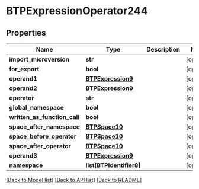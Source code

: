 # BTPExpressionOperator244

## Properties
Name | Type | Description | Notes
------------ | ------------- | ------------- | -------------
**import_microversion** | **str** |  | [optional] 
**for_export** | **bool** |  | [optional] 
**operand1** | [**BTPExpression9**](BTPExpression9.md) |  | [optional] 
**operand2** | [**BTPExpression9**](BTPExpression9.md) |  | [optional] 
**operator** | **str** |  | [optional] 
**global_namespace** | **bool** |  | [optional] 
**written_as_function_call** | **bool** |  | [optional] 
**space_after_namespace** | [**BTPSpace10**](BTPSpace10.md) |  | [optional] 
**space_before_operator** | [**BTPSpace10**](BTPSpace10.md) |  | [optional] 
**space_after_operator** | [**BTPSpace10**](BTPSpace10.md) |  | [optional] 
**operand3** | [**BTPExpression9**](BTPExpression9.md) |  | [optional] 
**namespace** | [**list[BTPIdentifier8]**](BTPIdentifier8.md) |  | [optional] 

[[Back to Model list]](../README.md#documentation-for-models) [[Back to API list]](../README.md#documentation-for-api-endpoints) [[Back to README]](../README.md)


